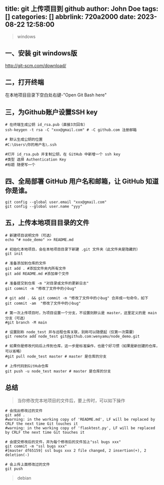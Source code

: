 title: git 上传项目到 github
author: John Doe
tags: []
categories: []
abbrlink: 720a2000
date: 2023-08-22 12:58:00
---
> windows

## 一、安装 git windows版
http://git-scm.com/download/

## 二，打开终端
在本地项目目录下空白处右键-"Open Git Bash here"

## 三，为Github账户设置SSH key
```shell
# 在终端生成公钥 id_rsa.pub（直接3次回车）
ssh-keygen -t rsa -C "xxx@gmail.com" # -C github.com 注册邮箱

# 默认生成公钥的位置
#C:\Users\你的用户名\.ssh

#打开 id_rsa.pub 并复制公钥，在 GitHub 中新增一个 ssh key
#类型 选择 Authentication Key
#标题 随便写一个
```
## 四、全局部署 GitHub 用户名和邮箱，让 GitHub 知道你是谁。
```shell
git config --global user.email "xxx@gmail.com"
git config --global user.name "yyy"
```
## 五，上传本地项目目录的文件
```shell
# 新建项目说明文件（可选）
echo "# node_demo" >> README.md

# 初始化本地项目，会在本地项目目录下新建 .git 文件夹（此文件夹是隐藏的）
git init

# 准备添加到仓库的文件
git add . #添加文件夹内所有文件
git add README.md #添加单个文件

# 准备提交到仓库 -m "对目录或文件的更新日志"
git commit -m "修改了文件中的小bug"

# git add . && git commit -m "修改了文件中的小bug" 合并成一句命令，如下
git commit -am  "修改了文件中的小bug"

# 第一次上传项目时，为项目设置一个分支，不设置则默认是 master，这里定义的是 main 分支（可选）
#git branch -M main

# 设置别称 node_test 并与远程仓库关联，别称可以随便起（仅第一次需要）
git remote add node_test git@github.com:wenyamu/node_demo.git

# 如果你是修改代码后上传到仓库，这一步是标准操作，也是个好习惯（如果是新创建的仓库，可以省略）
#git pull node_test master # master 是仓库的分支

# 上传代码到GitHub仓库
git push -u node_test master # master 是仓库的分支
```
## 总结
> 当你修改完本地项目的文件后，要上传时，可以如下操作
```shell
# 会找出修改过的文件
git add .
#warning: in the working copy of 'README.md', LF will be replaced by CRLF the next time Git touches it
#warning: in the working copy of 'flasktest.py', LF will be replaced by CRLF the next time Git touches it

# 会提交修改后的文件，并为每个修改后的文件加上"ssl bugs xxx"
git commit -m "ssl bugs xxx"
#[master df65159] ssl bugs xxx 2 file changed, 2 insertion(+), 2 deletion(-)

# 会上传上面修改过的文件
git push

```
> debian
